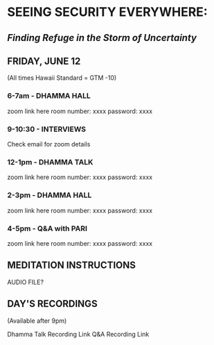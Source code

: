 # SEEING SECURITY EVERYWHERE:
## *Finding Refuge in the Storm of Uncertainty*

## FRIDAY, JUNE 12
(All times Hawaii Standard = GTM -10)

### 6-7am - DHAMMA HALL
zoom link here
room number: xxxx
password: xxxx

### 9-10:30 - INTERVIEWS
Check email for zoom details

### 12-1pm - DHAMMA TALK
zoom link here
room number: xxxx
password: xxxx

### 2-3pm - DHAMMA HALL
zoom link here
room number: xxxx
password: xxxx

### 4-5pm - Q&A with PARI
zoom link here
room number: xxxx
password: xxxx

## MEDITATION INSTRUCTIONS
AUDIO FILE?

## DAY'S RECORDINGS
(Available after 9pm)
 
Dhamma Talk Recording Link
Q&A Recording Link
